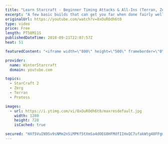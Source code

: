 ```yaml
---
title: "Learn Starcraft - Beginner Timing Attacks & All-Ins (Terran, Zerg & Protoss)"
excerpt: "A few basic builds that can get you far when done fairly well. Also important is how not to overextend and lose everything."
originalUrl: https://youtube.com/watch?v=8xOuROdh6t0
type: video
price: Free
length: PT58M11S
publishedDateTime: 2018-09-21T22:07:57Z
heat: 51

featuredContent: "<iframe width=\"800\" height=\"500\" frameborder=\"0\" src=\"https://www.youtube.com/embed/8xOuROdh6t0\" allow=\"accelerometer; autoplay; encrypted-media; gyroscope; picture-in-picture\" allowfullscreen></iframe>"

provider:
  name: WinterStarcraft
  domain: youtube.com

topics:
  - StarCraft 2
  - Zerg
  - Terran
  - Protoss

images:
  - url: https://i.ytimg.com/vi/8xOuROdh6t0/maxresdefault.jpg
    width: 1280
    height: 720
    isCached: true

secured: "HXf5VuIN9Sv9sNMm2nSiMPKf5tXmSa4dOEG8HFMdfIIHxQC7ufakWtg48FFgm6AcG1s0ta34I4sNFRy//fHevgNXuAr/urzctxFJcJRyvHd4mKqwPjrHQ9SI13fH0BSvhQZAD6bVbb/xZYDB0XM6pTNoWuGxhRo20nVnnj1FMzrxrTI3uBDYUGVAZb/AiUQpQI5pbi4Z3mf/8E1VqDcW1tfe+VE7SsbeGj7Yvrw5RX0EdDjVcHAKQGY1ssbrJ5XyWSIRAbADMYB/cDn+/ztTwucUreEIwY/xbfIsA+eewnlm+IB+vZir3kD386vmxPHZp6W+f+FttHe1hHjBReQc06nlV9ZxffJcjIqRphWKQ+/fcGFr0Smgi1mCu7dDUSMGigyeyGAnp90kDy1i5dM1RU1H2eWSJBb1ZfI/7eziiCI=;/gBijFuyeUElu+UhPBYSFQ=="
---
```


